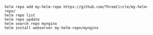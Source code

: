     helm repo add my-helm-repo https://github.com/ThreeCircle/my-helm-repo/
    helm repo list
    helm repo update
    helm search repo mynginx
    helm install webserver my-helm-repo/mynginx
